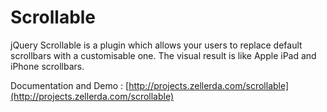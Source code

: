 Scrollable
==========

jQuery Scrollable is a plugin which allows your users to replace default scrollbars with a customisable one. The visual result is like Apple iPad and iPhone scrollbars.

Documentation and Demo : [http://projects.zellerda.com/scrollable](http://projects.zellerda.com/scrollable)
